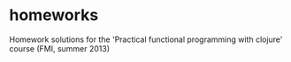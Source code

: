 # homeworks

Homework solutions for the 'Practical functional programming with clojure' course (FMI, summer 2013)
